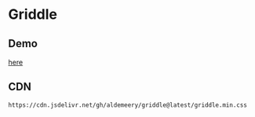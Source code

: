 # Griddle

## Demo

[here](https://raw.githack.com/aldemeery/griddle/master/demo/index.html)

## CDN

`https://cdn.jsdelivr.net/gh/aldemeery/griddle@latest/griddle.min.css`
